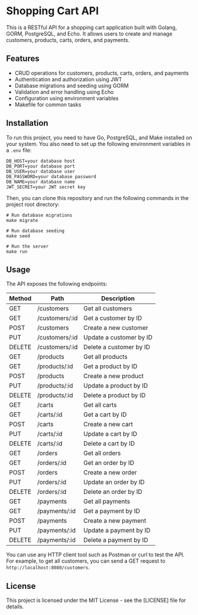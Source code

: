 # Shopping Cart API

This is a RESTful API for a shopping cart application built with Golang, GORM, PostgreSQL, and Echo. It allows users to create and manage customers, products, carts, orders, and payments.

## Features

- CRUD operations for customers, products, carts, orders, and payments
- Authentication and authorization using JWT
- Database migrations and seeding using GORM
- Validation and error handling using Echo
- Configuration using environment variables
- Makefile for common tasks

## Installation

To run this project, you need to have Go, PostgreSQL, and Make installed on your system. You also need to set up the following environment variables in a `.env` file:

```
DB_HOST=your database host
DB_PORT=your database port
DB_USER=your database user
DB_PASSWORD=your database password
DB_NAME=your database name
JWT_SECRET=your JWT secret key
```

Then, you can clone this repository and run the following commands in the project root directory:

```
# Run database migrations
make migrate

# Run database seeding
make seed

# Run the server
make run
```

## Usage

The API exposes the following endpoints:

| Method | Path                    | Description                          |
| ------ | ----------------------- | ------------------------------------ |
| GET    | /customers              | Get all customers                    |
| GET    | /customers/:id          | Get a customer by ID                 |
| POST   | /customers              | Create a new customer                |
| PUT    | /customers/:id          | Update a customer by ID              |
| DELETE | /customers/:id          | Delete a customer by ID              |
| GET    | /products               | Get all products                     |
| GET    | /products/:id           | Get a product by ID                  |
| POST   | /products               | Create a new product                 |
| PUT    | /products/:id           | Update a product by ID               |
| DELETE | /products/:id           | Delete a product by ID               |
| GET    | /carts                  | Get all carts                        |
| GET    | /carts/:id              | Get a cart by ID                     |
| POST   | /carts                  | Create a new cart                    |
| PUT    | /carts/:id              | Update a cart by ID                  |
| DELETE | /carts/:id              | Delete a cart by ID                  |
| GET    | /orders                 | Get all orders                       |
| GET    | /orders/:id             | Get an order by ID                   |
| POST   | /orders                 | Create a new order                   |
| PUT    | /orders/:id             | Update an order by ID                |
| DELETE | /orders/:id             | Delete an order by ID                |
| GET    | /payments               | Get all payments                     |
| GET    | /payments/:id           | Get a payment by ID                  |
| POST   | /payments               | Create a new payment                 |
| PUT    | /payments/:id           | Update a payment by ID               |
| DELETE | /payments/:id           | Delete a payment by ID               |

You can use any HTTP client tool such as Postman or curl to test the API. For example, to get all customers, you can send a GET request to `http://localhost:8080/customers`.

## License

This project is licensed under the MIT License - see the [LICENSE] file for details.